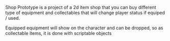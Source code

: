 Shop Prototype is a project of a 2d item shop that you can buy different type of equipment and collectables that will change player status if equiped / used.

Equipped equipment will show on the character and can be dropped, so as collectable items, it is done with scriptable objects
